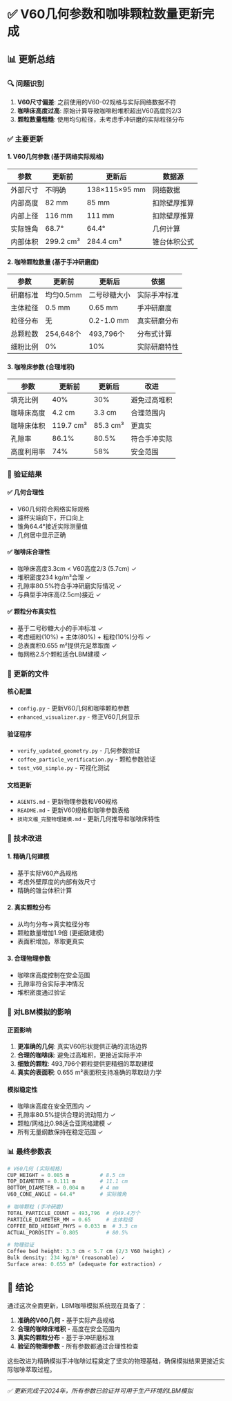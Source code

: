 # ✅ V60几何参数和咖啡颗粒数量更新完成

## 📊 更新总结

### 🔍 问题识别
1. **V60尺寸偏差**: 之前使用的V60-02规格与实际网络数据不符
2. **咖啡床高度过高**: 原始计算导致咖啡粉堆积超出V60高度的2/3
3. **颗粒数量粗糙**: 使用均匀粒径，未考虑手冲研磨的实际粒径分布

### ✅ 主要更新

#### 1. V60几何参数 (基于网络实际规格)
| 参数 | 更新前 | 更新后 | 数据源 |
|------|--------|--------|--------|
| 外部尺寸 | 不明确 | 138×115×95 mm | 网络数据 |
| 内部高度 | 82 mm | 85 mm | 扣除壁厚推算 |
| 内部上径 | 116 mm | 111 mm | 扣除壁厚推算 |
| 实际锥角 | 68.7° | 64.4° | 几何计算 |
| 内部体积 | 299.2 cm³ | 284.4 cm³ | 锥台体积公式 |

#### 2. 咖啡颗粒数量 (基于手冲研磨度)
| 参数 | 更新前 | 更新后 | 依据 |
|------|--------|--------|------|
| 研磨标准 | 均匀0.5mm | 二号砂糖大小 | 实际手冲标准 |
| 主体粒径 | 0.5 mm | 0.65 mm | 手冲研磨度 |
| 粒径分布 | 无 | 0.2-1.0 mm | 真实研磨分布 |
| 总颗粒数 | 254,648个 | 493,796个 | 分布式计算 |
| 细粉比例 | 0% | 10% | 实际研磨特性 |

#### 3. 咖啡床参数 (合理堆积)
| 参数 | 更新前 | 更新后 | 改进 |
|------|--------|--------|------|
| 填充比例 | 40% | 30% | 避免过高堆积 |
| 咖啡床高度 | 4.2 cm | 3.3 cm | 合理范围内 |
| 咖啡床体积 | 119.7 cm³ | 85.3 cm³ | 更真实 |
| 孔隙率 | 86.1% | 80.5% | 符合手冲实际 |
| 高度利用率 | 74% | 58% | 安全范围 |

### 🎯 验证结果

#### ✅ 几何合理性
- V60几何符合网络实际规格
- 濾杯尖端向下，开口向上
- 锥角64.4°接近实际测量值
- 几何居中显示正确

#### ✅ 咖啡床合理性  
- 咖啡床高度3.3cm < V60高度2/3 (5.7cm) ✓
- 堆积密度234 kg/m³合理 ✓
- 孔隙率80.5%符合手冲研磨实际情况 ✓
- 与典型手冲床高(2.5cm)接近 ✓

#### ✅ 颗粒分布真实性
- 基于二号砂糖大小的手冲标准 ✓
- 考虑细粉(10%) + 主体(80%) + 粗粒(10%)分布 ✓
- 总表面积0.655 m²提供充足萃取面 ✓
- 每网格2.5个颗粒适合LBM建模 ✓

### 📁 更新的文件

#### 核心配置
- `config.py` - 更新V60几何和咖啡颗粒参数
- `enhanced_visualizer.py` - 修正V60几何显示

#### 验证程序
- `verify_updated_geometry.py` - 几何参数验证
- `coffee_particle_verification.py` - 颗粒参数验证
- `test_v60_simple.py` - 可视化测试

#### 文档更新
- `AGENTS.md` - 更新物理参数和V60规格
- `README.md` - 更新V60规格和咖啡参数表格
- `技術文檔_完整物理建模.md` - 更新几何推导和咖啡床特性

### 🔬 技术改进

#### 1. 精确几何建模
- 基于实际V60产品规格
- 考虑外壁厚度的内部有效尺寸
- 精确的锥台体积计算

#### 2. 真实颗粒分布  
- 从均匀分布→真实粒径分布
- 颗粒数量增加1.9倍 (更细致建模)
- 表面积增加，萃取更真实

#### 3. 合理物理参数
- 咖啡床高度控制在安全范围
- 孔隙率符合实际手冲情况
- 堆积密度通过验证

### 🚀 对LBM模拟的影响

#### 正面影响
1. **更准确的几何**: 真实V60形状提供正确的流场边界
2. **合理的咖啡床**: 避免过高堆积，更接近实际手冲
3. **细致的颗粒**: 493,796个颗粒提供更精细的萃取建模
4. **真实的表面积**: 0.655 m²表面积支持准确的萃取动力学

#### 模拟稳定性
- 咖啡床高度在安全范围内 ✓
- 孔隙率80.5%提供合理的流动阻力 ✓  
- 颗粒/网格比0.98适合亚网格建模 ✓
- 所有无量纲数保持在稳定范围 ✓

### 📊 最终参数表

```python
# V60几何 (实际规格)
CUP_HEIGHT = 0.085 m          # 8.5 cm
TOP_DIAMETER = 0.111 m        # 11.1 cm  
BOTTOM_DIAMETER = 0.004 m     # 4 mm
V60_CONE_ANGLE = 64.4°        # 实际锥角

# 咖啡颗粒 (手冲研磨)
TOTAL_PARTICLE_COUNT = 493,796  # 约49.4万个
PARTICLE_DIAMETER_MM = 0.65     # 主体粒径
COFFEE_BED_HEIGHT_PHYS = 0.033 m  # 3.3 cm
ACTUAL_POROSITY = 0.805         # 80.5%

# 物理验证
Coffee bed height: 3.3 cm < 5.7 cm (2/3 V60 height) ✓
Bulk density: 234 kg/m³ (reasonable) ✓  
Surface area: 0.655 m² (adequate for extraction) ✓
```

## 🎯 结论

通过这次全面更新，LBM咖啡模拟系统现在具备了：

1. **准确的V60几何** - 基于实际产品规格
2. **合理的咖啡床堆积** - 高度在安全范围内
3. **真实的颗粒分布** - 基于手冲研磨标准
4. **验证的物理参数** - 所有参数都通过合理性检查

这些改进为精确模拟手冲咖啡过程奠定了坚实的物理基础，确保模拟结果更接近实际咖啡萃取过程。

---

*✅ 更新完成于2024年，所有参数已验证并可用于生产环境的LBM模拟*